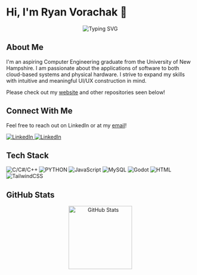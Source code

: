 # Hi, I'm Ryan Vorachak 👋

<div align="center">
    <picture>
        <source media="(prefers-color-scheme: dark)" srcset="https://readme-typing-svg.herokuapp.com?font=SF+Pro+Display&size=25&duration=3000&pause=1000&color=FFFFFF&center=true&vCenter=true&random=false&width=435&lines=Software+Engineer;Computer/Electrical+Engineering">
        <source media="(prefers-color-scheme: light)" srcset="https://readme-typing-svg.herokuapp.com?font=SF+Pro+Display&size=25&duration=3000&pause=1000&color=000000&center=true&vCenter=true&random=false&width=435&lines=Software+Engineer;Computer/Electrical+Engineering">
        <img alt="Typing SVG" src="https://readme-typing-svg.herokuapp.com?font=SF+Pro+Display&size=25&duration=3000&pause=1000&color=000000&center=true&vCenter=true&random=false&width=435&lines=Software+Engineer;Computer/Electrical+Engineering">
    </picture>
</div>

## About Me

I'm an aspiring Computer Engineering graduate from the University of New Hampshire. I am passionate about the applications of software to both cloud-based systems and physical hardware. I strive to expand my skills with intuitive and meaningful UI/UX construction in mind.

Please check out my [website](https://rvorachak.github.io) and other repositories seen below!

## Connect With Me

Feel free to reach out on LinkedIn or at my [email](mailto:rpv1003@usnh.edu)!

<p align="left">
  <a href="https://www.linkedin.com/in/ryanvorachak/">
        <picture>
            <source media="(prefers-color-scheme: dark)" srcset="https://img.shields.io/badge/LinkedIn-FFFFFF?style=for-the-badge&logo=linkedin&logoColor=black">
            <source media="(prefers-color-scheme: light)" srcset="https://img.shields.io/badge/LinkedIn-000000?style=for-the-badge&logo=linkedin&logoColor=white">
            <img alt="LinkedIn" src="https://img.shields.io/badge/LinkedIn-000000?style=for-the-badge&logo=linkedin&logoColor=white">
        </picture>
    </a>
  <a href="https://rvorachak.github.io">
        <picture>
            <source media="(prefers-color-scheme: dark)" srcset="https://img.shields.io/badge/WEBSITE-FFFFFF?style=for-the-badge&logo=website&logoColor=black">
            <source media="(prefers-color-scheme: light)" srcset="https://img.shields.io/badge/WEBSITE-000000?style=for-the-badge&logo=website&logoColor=white">
            <img alt="LinkedIn" src="https://img.shields.io/badge/LinkedIn-000000?style=for-the-badge&logo=linkedin&logoColor=white">
        </picture>
    </a>
</p>

## Tech Stack

<p align="left">
    <picture>
        <source media="(prefers-color-scheme: dark)" srcset="https://img.shields.io/badge/C/C++/CSharp-FFFFFF?style=for-the-badge&logo=c&logoColor=black">
        <img alt="C/C#/C++" src="https://img.shields.io/badge/HTML5-000000?style=for-the-badge&logo=html5&logoColor=white">
    </picture>
    <picture>
        <source media="(prefers-color-scheme: dark)" srcset="https://img.shields.io/badge/PYTHON-FFFFFF?style=for-the-badge&logo=python&logoColor=black">
        <img alt="PYTHON" src="https://img.shields.io/badge/CSS3-000000?style=for-the-badge&logo=css3&logoColor=white">
    </picture>
    <picture>
        <source media="(prefers-color-scheme: dark)" srcset="https://img.shields.io/badge/JavaScript-FFFFFF?style=for-the-badge&logo=javascript&logoColor=black">
        <img alt="JavaScript" src="https://img.shields.io/badge/JavaScript-000000?style=for-the-badge&logo=javascript&logoColor=white">
    </picture>
    <picture>
        <source media="(prefers-color-scheme: dark)" srcset="https://img.shields.io/badge/MySQL-FFFFFF?style=for-the-badge&logo=mysql&logoColor=black">
        <img alt="MySQL" src="https://img.shields.io/badge/MySQL-000000?style=for-the-badge&logo=mysql&logoColor=white">
    </picture>
    <picture>
        <source media="(prefers-color-scheme: dark)" srcset="https://img.shields.io/badge/GODOT-FFFFFF?style=for-the-badge&logo=godotengine&logoColor=black">
        <img alt="Godot" src="https://img.shields.io/badge/Swift-000000?style=for-the-badge&logo=swift&logoColor=white">
    </picture>
  <picture>
        <source media="(prefers-color-scheme: dark)" srcset="https://img.shields.io/badge/HTML-FFFFFF?style=for-the-badge&logo=HTML5&logoColor=black">
        <img alt="HTML" src="https://img.shields.io/badge/Tailwind_CSS-000000?style=for-the-badge&logo=tailwind-css&logoColor=white">
    </picture>
  <picture>
        <source media="(prefers-color-scheme: dark)" srcset="https://img.shields.io/badge/Tailwind_CSS-FFFFFF?style=for-the-badge&logo=tailwind-css&logoColor=black">
        <img alt="TailwindCSS" src="https://img.shields.io/badge/Tailwind_CSS-000000?style=for-the-badge&logo=tailwind-css&logoColor=white">
    </picture>
</p>

## GitHub Stats

<div align="center">
    <picture>
        <source media="(prefers-color-scheme: dark)" srcset="https://github-readme-stats.vercel.app/api?username=rvorachak&show_icons=true&theme=dark&icon_color=ffffff&title_color=ffffff&text_color=ffffff&bg_color=000000">
        <source media="(prefers-color-scheme: light)" srcset="https://github-readme-stats.vercel.app/api?username=rvorachak&show_icons=true&theme=graywhite&icon_color=000000&title_color=000000&text_color=000000&bg_color=ffffff">
        <img alt="GitHub Stats" height="170" src="https://github-readme-stats.vercel.app/api?username=rvorachak&show_icons=true&theme=graywhite&icon_color=000000&title_color=000000&text_color=000000&bg_color=ffffff">
    </picture>
</div>

<!--
**rvorachak/rvorachak** is a ✨ _special_ ✨ repository because its `README.md` (this file) appears on your GitHub profile.

Here are some ideas to get you started:

- 🔭 I’m currently working on ...
- 🌱 I’m currently learning ...
- 👯 I’m looking to collaborate on ...
- 🤔 I’m looking for help with ...
- 💬 Ask me about ...
- 📫 How to reach me: ...
- 😄 Pronouns: ...
- ⚡ Fun fact: ...
-->

